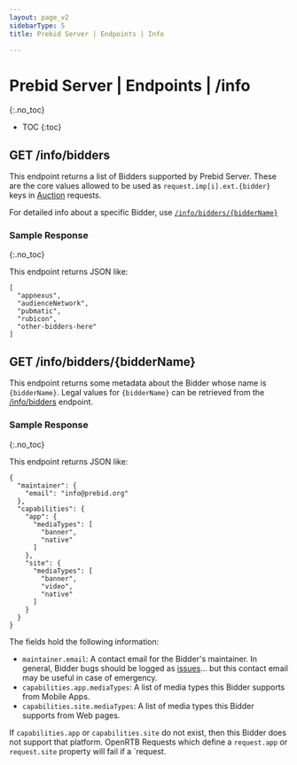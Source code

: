 ```yaml
---
layout: page_v2
sidebarType: 5
title: Prebid Server | Endpoints | Info

---
```


# Prebid Server | Endpoints | /info
{:.no_toc}

* TOC
{:toc}

## GET /info/bidders

This endpoint returns a list of Bidders supported by Prebid Server.
These are the core values allowed to be used as `request.imp[i].ext.{bidder}`
keys in [Auction](/prebid-server/endpoints/openrtb2/pbs-endpoint-auction.html) requests.

For detailed info about a specific Bidder, use [`/info/bidders/{bidderName}`](./bidders/bidderName.html)

### Sample Response
{:.no_toc}

This endpoint returns JSON like:

```
[
  "appnexus",
  "audienceNetwork",
  "pubmatic",
  "rubicon",
  "other-bidders-here"
]
```

## GET /info/bidders/{bidderName}

This endpoint returns some metadata about the Bidder whose name is `{bidderName}`.
Legal values for `{bidderName}` can be retrieved from the [/info/bidders](../bidders.html) endpoint.

### Sample Response
{:.no_toc}

This endpoint returns JSON like:

```
{
  "maintainer": {
    "email": "info@prebid.org"
  },
  "capabilities": {
    "app": {
      "mediaTypes": [
        "banner",
        "native"
      ]
    },
    "site": {
      "mediaTypes": [
        "banner",
        "video",
        "native"
      ]
    }
  }
}
```

The fields hold the following information:

- `maintainer.email`: A contact email for the Bidder's maintainer. In general, Bidder bugs should be logged as [issues](https://github.com/prebid/prebid-server/issues)... but this contact email may be useful in case of emergency.
- `capabilities.app.mediaTypes`: A list of media types this Bidder supports from Mobile Apps.
- `capabilities.site.mediaTypes`: A list of media types this Bidder supports from Web pages.

If `capabilities.app` or `capabilities.site` do not exist, then this Bidder does not support that platform.
OpenRTB Requests which define a `request.app` or `request.site` property will fail if a
`request.
